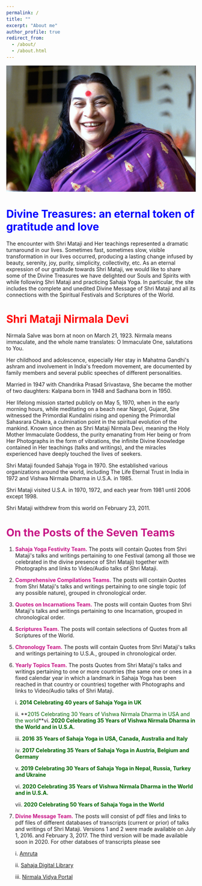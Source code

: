 ```yaml
---
permalink: /
title: ""
excerpt: "About me"
author_profile: true
redirect_from: 
  - /about/
  - /about.html
---
```


![PICTURE 1](/images/HHShriMatajiNirmalDevi.jpg)

**<font color="blue">Divine Treasures: an eternal token of gratitude and love</font>**
======

The encounter with Shri Mataji and Her teachings represented a dramatic turnaround in our lives. Sometimes fast, sometimes slow, visible transformation in our lives occurred, producing a lasting change infused by beauty, serenity, joy, purity, simplicity, collectivity, etc. As an eternal expression of our gratitude towards Shri Mataji, we would like to share some of the Divine Treasures we have delighted our Souls and Spirits with while following Shri Mataji and practicing Sahaja Yoga. In particular, the site includes the complete and unedited Divine Message of Shri Mataji and all its connections with the Spiritual Festivals and Scriptures of the World.


**<font color="red">Shri Mataji Nirmala Devi</font>**
======

Nirmala Salve was born at noon on March 21, 1923. Nirmala means immaculate, and the whole name translates: O Immaculate One, salutations to You.

Her childhood and adolescence, especially Her stay in Mahatma Gandhi's ashram and involvement in India's freedom movement, are documented by family members and several public speeches of different personalities. 

Married in 1947 with Chandrika Prasad Srivastava, She became the mother of two daughters: Kalpana born in 1948 and Sadhana born in 1950. 

Her lifelong mission started publicly on May 5, 1970, when in the early morning hours, while meditating on a beach near Nargol, Gujarat, She witnessed the Primordial Kundalini rising and opening the Primordial Sahasrara Chakra, a culmination point in the spiritual evolution of the mankind. Known since then as Shri Mataji Nirmala Devi, meaning the Holy Mother Immaculate Goddess, the purity emanating from Her being or from Her Photographs in the form of vibrations, the infinite Divine Knowledge contained in Her teachings (talks and writings), and the miracles experienced have deeply touched the lives of seekers. 

Shri Mataji founded Sahaja Yoga in 1970. She established various organizations around the world, including The Life Eternal Trust in India in 1972 and Vishwa Nirmala Dharma in U.S.A. in 1985. 

Shri Mataji visited U.S.A. in 1970, 1972, and each year from 1981 until 2006 except 1998. 

Shri Mataji withdrew from this world on February 23, 2011. 

**<font color="mediumvioletred">On the Posts of the Seven Teams</font>**
======

1. **<font color="mediumvioletred">Sahaja Yoga Festivity Team.</font>** The posts will contain Quotes from  Shri Mataji's talks and writings pertaining to one Festival (among all those we celebrated in the divine presence of Shri Mataji) together with Photographs and links to Video/Audio talks of Shri Mataji.  

2. **<font color="mediumvioletred">Comprehensive Compilations Teams.</font>** The posts will contain Quotes from  Shri Mataji's talks and writings pertaining to one single topic (of any possible nature), grouped in chronological order.  

4. **<font color="mediumvioletred">Quotes on Incarnations Team.</font>** The posts will contain Quotes from  Shri Mataji's talks and writings pertaining to one Incarnation, grouped in chronological order.  

4. **<font color="mediumvioletred">Scriptures Team.</font>** The posts will contain selections of Quotes from all Scriptures of the World.

5. **<font color="mediumvioletred">Chronology Team.</font>** The posts will contain Quotes from  Shri Mataji's talks and writings pertaining to U.S.A., grouped in chronological order. 

6. **<font color="mediumvioletred">Yearly Topics Team.</font>** The posts Quotes from  Shri Mataji's talks and writings pertaining to one or more countries (the same one or ones in a fixed calendar year in which a landmark in Sahaja Yoga has been reached in that  country or countries) together with Photographs and links to Video/Audio talks of Shri Mataji.  

    i. **<font color="DarkGreen">2014 Celebrating 40 years of Sahaja Yoga in UK</font>**

    ii. **<font color="DarkGreen">2015 Celebrating 30 Years of Vishwa Nirmala Dharma in USA and the world</font>**vi. **<font color="DarkGreen">2020 Celebrating 35 Years of Vishwa Nirmala Dharma in the World and in U.S.A.</font>**

    iii. **<font color="DarkGreen">2016 35 Years of Sahaja Yoga in USA, Canada, Australia and Italy</font>**

    iv. **<font color="DarkGreen">2017 Celebrating 35 Years of Sahaja Yoga in Austria, Belgium and Germany</font>**

    v. **<font color="DarkGreen">2019 Celebrating 30 Years of Sahaja Yoga in Nepal, Russia, Turkey and Ukraine</font>**

    vi. **<font color="DarkGreen">2020 Celebrating 35 Years of Vishwa Nirmala Dharma in the World and in U.S.A.</font>**

    vii. **<font color="DarkGreen">2020 Celebrating 50 Years of Sahaja Yoga in the World</font>**



7. **<font color="mediumvioletred">Divine Message Team.</font>** The posts will consist of pdf files and links to pdf files of different databases of transcripts (current or prior) of talks and writings of Shri Mataji. Versions 1 and 2 were made available on July 1, 2016. and February 3, 2017. The third version will be made available soon in 2020. For other databses of transcripts please see 


    i. <a href="https://www.amruta.org/transcripts-and-translations/"> Amruta</a>

    ii. <a href="https://library.sahajaworld.org/"> Sahaja Digital Library</a>

    iii. <a href="https://www.nirmalavidya.org/en/"> Nirmala Vidya Portal</a>



